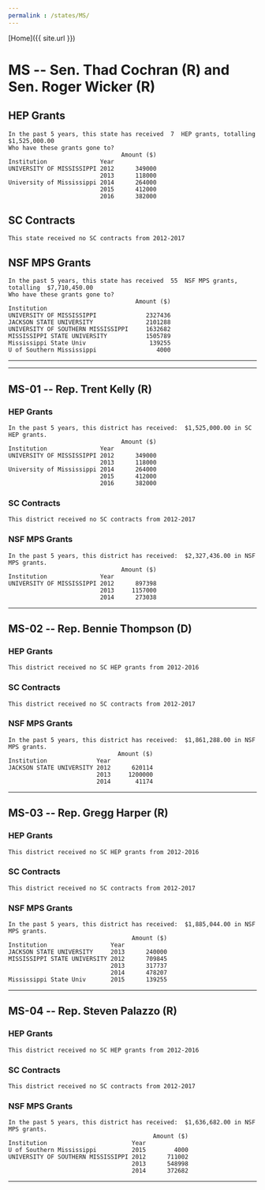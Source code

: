 ```yaml
---
permalink : /states/MS/
---
```


[Home]({{ site.url }})
# MS -- Sen. Thad Cochran (R) and  Sen. Roger Wicker (R)
## HEP Grants
```
In the past 5 years, this state has received  7  HEP grants, totalling  $1,525,000.00
Who have these grants gone to?
                                Amount ($)
Institution               Year            
UNIVERSITY OF MISSISSIPPI 2012      349000
                          2013      118000
University of Mississippi 2014      264000
                          2015      412000
                          2016      382000
```
## SC Contracts
```
This state received no SC contracts from 2012-2017
```
## NSF MPS Grants
```
In the past 5 years, this state has received  55  NSF MPS grants, totalling  $7,710,450.00
Who have these grants gone to?
                                    Amount ($)
Institution                                   
UNIVERSITY OF MISSISSIPPI              2327436
JACKSON STATE UNIVERSITY               2101288
UNIVERSITY OF SOUTHERN MISSISSIPPI     1632682
MISSISSIPPI STATE UNIVERSITY           1505789
Mississippi State Univ                  139255
U of Southern Mississippi                 4000
```
---
---
## MS-01 -- Rep. Trent Kelly (R)
### HEP Grants
```
In the past 5 years, this district has received:  $1,525,000.00 in SC HEP grants.
                                Amount ($)
Institution               Year            
UNIVERSITY OF MISSISSIPPI 2012      349000
                          2013      118000
University of Mississippi 2014      264000
                          2015      412000
                          2016      382000
```
### SC Contracts
```
This district received no SC contracts from 2012-2017
```
### NSF MPS Grants
```
In the past 5 years, this district has received:  $2,327,436.00 in NSF MPS grants.
                                Amount ($)
Institution               Year            
UNIVERSITY OF MISSISSIPPI 2012      897398
                          2013     1157000
                          2014      273038
```
---
## MS-02 -- Rep. Bennie Thompson (D)
### HEP Grants
```
This district received no SC HEP grants from 2012-2016
```
### SC Contracts
```
This district received no SC contracts from 2012-2017
```
### NSF MPS Grants
```
In the past 5 years, this district has received:  $1,861,288.00 in NSF MPS grants.
                               Amount ($)
Institution              Year            
JACKSON STATE UNIVERSITY 2012      620114
                         2013     1200000
                         2014       41174
```
---
## MS-03 -- Rep. Gregg Harper (R)
### HEP Grants
```
This district received no SC HEP grants from 2012-2016
```
### SC Contracts
```
This district received no SC contracts from 2012-2017
```
### NSF MPS Grants
```
In the past 5 years, this district has received:  $1,885,044.00 in NSF MPS grants.
                                   Amount ($)
Institution                  Year            
JACKSON STATE UNIVERSITY     2013      240000
MISSISSIPPI STATE UNIVERSITY 2012      709845
                             2013      317737
                             2014      478207
Mississippi State Univ       2015      139255
```
---
## MS-04 -- Rep. Steven Palazzo (R)
### HEP Grants
```
This district received no SC HEP grants from 2012-2016
```
### SC Contracts
```
This district received no SC contracts from 2012-2017
```
### NSF MPS Grants
```
In the past 5 years, this district has received:  $1,636,682.00 in NSF MPS grants.
                                         Amount ($)
Institution                        Year            
U of Southern Mississippi          2015        4000
UNIVERSITY OF SOUTHERN MISSISSIPPI 2012      711002
                                   2013      548998
                                   2014      372682
```
---
